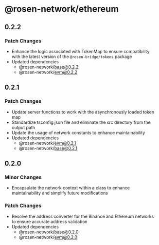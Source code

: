 # @rosen-network/ethereum

## 0.2.2

### Patch Changes

- Enhance the logic associated with TokenMap to ensure compatibility with the latest version of the `@rosen-bridge/tokens` package
- Updated dependencies
  - @rosen-network/base@0.2.2
  - @rosen-network/evm@0.2.2

## 0.2.1

### Patch Changes

- Update server functions to work with the asynchronously loaded token map
- Standardize tsconfig.json file and eliminate the src directory from the output path
- Update the usage of network constants to enhance maintainability
- Updated dependencies
  - @rosen-network/evm@0.2.1
  - @rosen-network/base@0.2.1

## 0.2.0

### Minor Changes

- Encapsulate the network context within a class to enhance maintainability and simplify future modifications

### Patch Changes

- Resolve the address converter for the Binance and Ethereum networks to ensure accurate address validation
- Updated dependencies
  - @rosen-network/base@0.2.0
  - @rosen-network/evm@0.2.0
